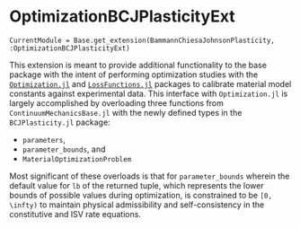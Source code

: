 # OptimizationBCJPlasticityExt

```@meta
CurrentModule = Base.get_extension(BammannChiesaJohnsonPlasticity, :OptimizationBCJPlasticityExt)
```

This extension is meant to provide additional functionality to the base package with the intent of performing optimization studies with the [`Optimization.jl`](https://github.com/SciML/Optimization.jl.git) and [`LossFunctions.jl`](https://github.com/JuliaML/LossFunctions.jl.git) packages to calibrate material model constants against experimental data.
This interface with `Optimization.jl` is largely accomplished by overloading three functions from `ContinuumMechanicsBase.jl` with the newly defined types in the `BCJPlasticity.jl` package:

- `parameters`,
- `parameter_bounds`, and
- `MaterialOptimizationProblem`

Most significant of these overloads is that for `parameter_bounds` wherein the default value for `lb` of the returned tuple, which represents the lower bounds of possible values during optimization, is constrained to be ``[0, \infty)`` to maintain physical admissibility and self-consistency in the constitutive and ISV rate equations.